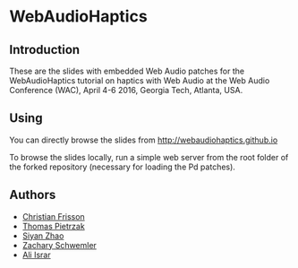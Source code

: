 # WebAudioHaptics

## Introduction

These are the slides with embedded Web Audio patches for the WebAudioHaptics tutorial on haptics with Web Audio at the Web Audio Conference (WAC), April 4-6 2016, Georgia Tech, Atlanta, USA.

## Using

You can directly browse the slides from http://webaudiohaptics.github.io

To browse the slides locally, run a simple web server from the root folder of the forked repository (necessary for loading the Pd patches).

## Authors
 * [Christian Frisson](http://christian.frisson.re)
 * [Thomas Pietrzak](http://www.thomaspietrzak.com)
 * [Siyan Zhao](http://siyanz.com)
 * [Zachary Schwemler](http://zach-schwemler.squarespace.com)
 * [Ali Israr](http://www.aliisrar.info)